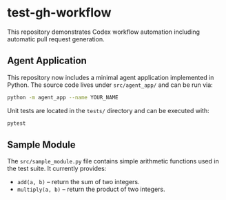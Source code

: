 # test-gh-workflow

This repository demonstrates Codex workflow automation including automatic pull request generation.


## Agent Application

This repository now includes a minimal agent application implemented in Python.
The source code lives under `src/agent_app/` and can be run via:

```bash
python -m agent_app --name YOUR_NAME
```

Unit tests are located in the `tests/` directory and can be executed with:

```bash
pytest
```

## Sample Module

The `src/sample_module.py` file contains simple arithmetic functions used in the
test suite. It currently provides:

* `add(a, b)` – return the sum of two integers.
* `multiply(a, b)` – return the product of two integers.
